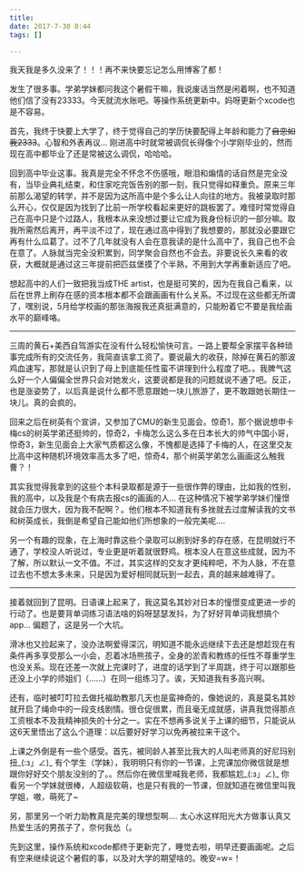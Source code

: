 ```yaml
---
title: 
date: 2017-7-30 0:44
tags: []

---
```


我天我是多久没来了！！！再不来快要忘记怎么用博客了都！

发生了很多事。学弟学妹都问我这个暑假干嘛，我说废话当然是闲着啊，也不知道他们信了没有23333。今天就流水账吧。等操作系统更新中。妈呀更新个xcode也是不容易。

首先，我终于快要上大学了，终于觉得自己的学历快要配得上年龄和能力了~~自恋如我2333~~。心智和外表再议... 刚进高中时就常被调侃长得像个小学刚毕业的，然而现在高中都毕业了还是常被这么调侃，哈哈哈。

回到高中毕业这事。我真是完全不怀念不伤感哦，眼泪和煽情的话自然是完全没有，当毕业典礼结束，和住家吃完饭告别的那一刻，我只觉得如释重负。原来三年前那么渴望的转学，并不是因为这所高中是个多么让人向往的地方。我被录取时那么开心，仅仅是因为找到了比前一所学校看起来更好的跳板罢了。难怪时常觉得自己在高中只是个过路人，我根本从来没想过要让它成为我身份标识的一部分嘛。取我所需然后离开，再平淡不过了，现在通过高中得到了我想要的，那就没必要跟它再有什么瓜葛了。过不了几年就没有人会在意我读的是什么高中了，我自己也不会在意了。人脉就当完全没积累到，同学聚会自然也不会去。非要说长久来看的收获，大概就是通过这三年提前把匹兹堡摸了个半熟，不用到大学再重新适应了吧。

想起高中的人们一致把我当成THE artist，也是挺可笑的，因为在我自己看来，以后在世界上刷存在感的资本根本都不会跟画画有什么关系。不过现在这些都无所谓了，嘿别说，5月给学校画的那张海报我还真挺满意的，只能盼着它不要是我绘画水平的巅峰咯。

---

三周的黄石+美西自驾游实在没有什么轻松愉快可言。一路上要帮全家摆平各种琐事完成所有的交流任务，我简直该拿工资了。要说最大的收获，除掉在黄石的那波鸡血速写，那就是认识到了母上到底能任性蛮不讲理到什么程度了吧。。我脾气这么好一个人偏偏全世界只会对她发火，这要说都是我的问题就说不通了吧。反正，也是涨姿势了，以后真是说什么都不愿意跟她一块儿旅游了，更不敢跟她长期住一块儿。真的会疯的。

回来之后在树英有个宣讲，又参加了CMU的新生见面会。惊奇1，那个据说想申卡梅cs的树英学弟还挺帅的，惊奇2，卡梅怎么这么多在日本长大的帅气中国小哥，惊奇3，新生见面会上大家气质都这么像，不愧都是选择了卡梅的人，在这里交友比高中这种随机环境效率高太多了吧，惊奇4，那个树英学弟怎么画画这么触我曹？！

其实我觉得我拿到的这些个本科录取都是源于一些很作弊的理由，比如我的性别，我的高中，以及我是个有病去报cs的画画的人... 在这种情况下被学弟学妹们憧憬就会压力很大，因为我不配啊？。他们根本不知道我有多挫就去过度解读我的文书和树英成长，我倒是希望自己能如他们所想象的一般完美呢.... 

另一个有趣的现象，在上海时靠这些个录取可以刷到好多的存在感，在昆明就行不通了，学校没人听说过，专业更是听着就很野鸡。根本没人在意这些成就，因为不了解，所以默认一文不值。不过，其实这样的交友才更纯粹吧，不为人脉，不在意过去也不想太多未来，只是因为爱好相同就玩到一起去，真的越来越难得了。

---

接着就回到了昆明。日语课上起来了，我这莫名其妙对日本的憧憬变成更进一步的行动了。也是要背单词练习语法啥的妈呀瑟瑟发抖，为了好好背单词我想搞个app... 偏题了，这是另一个大坑。

滑冰也又捡起来了，没办法啊爱得深沉，明知道不能永远继续下去还是想趁现在有条件再多享受那么一小会，忍着冰场熊孩子，全身的淤青和教练的任性不尊重学生也没关系。现在还差一次就上完课时了，进度的话学到了半周跳，终于可以跟那些还没上小学的师姐们（……）在同一组练习了。诶，天知道我有多高兴啊。

还有，临时被叮叮拉去做托福助教那几天也是蛮神奇的，像她说的，真是莫名其妙就开启了绳命中的一段支线剧情。很仓促很累，而且毫无成就感，讲真我觉得那点工资根本不及我精神损失的十分之一。实在不想再多说关于上课的细节，只能说从这6天里悟出了这么个道理：以后要好好学习以免再被拉来干这个。

上课之外倒是有一些个感受。首先，被同龄人甚至比我大的人叫老师真的好尼玛别扭\_(:з」∠)_ 有个学生（学妹），我明明只有你的一节课，上完课加你微信就是想跟你好好交个朋友没别的了。。然后你在微信里喊我老师，我都尴尬\_(:з」∠)_ 你看另一个学妹就很棒，人超级软萌，也是只有我的一节课，但就知道在微信里叫我学姐，嗷，萌死了~

另，那里另一个听力助教真是完美的理想型啊.... 太心水这样阳光大方做事认真又热爱生活的男孩子了，奈何我怂（。

先到这里，操作系统和xcode都终于更新完了，睡觉去啦，明早还要画画呢。之后有空来继续说这个暑假的事，以及对大学的期望啥的。晚安=w=！